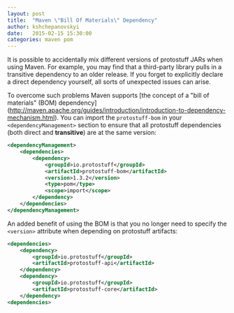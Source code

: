 ```yaml
---
layout: post
title:  "Maven \"Bill Of Materials\" Dependency"
author: kshchepanovskyi
date:   2015-02-15 15:30:00
categories: maven pom
---
```


It is possible to accidentally mix different versions of protostuff JARs when using Maven.
For example, you may find that a third-party library pulls in a transitive dependency to
an older release. If you forget to explicitly declare a direct dependency yourself, all
sorts of unexpected issues can arise.

To overcome such problems Maven supports [the concept of a "bill of materials" (BOM) dependency]
(http://maven.apache.org/guides/introduction/introduction-to-dependency-mechanism.html).
You can import the `protostuff-bom` in your `<dependencyManagement>` section to
ensure that all protostuff dependencies (both direct and **transitive**) are at the same version:

```xml
<dependencyManagement>
    <dependencies>
        <dependency>
            <groupId>io.protostuff</groupId>
            <artifactId>protostuff-bom</artifactId>
            <version>1.3.2</version>
            <type>pom</type>
            <scope>import</scope>
        </dependency>
    </dependencies>
</dependencyManagement>
```

An added benefit of using the BOM is that you no longer need to specify the `<version>` attribute
when depending on protostuff artifacts:

```xml
<dependencies>
    <dependency>
        <groupId>io.protostuff</groupId>
        <artifactId>protostuff-api</artifactId>
    </dependency>
    <dependency>
        <groupId>io.protostuff</groupId>
        <artifactId>protostuff-core</artifactId>
    </dependency>
<dependencies>
```


